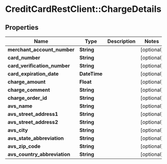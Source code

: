 # CreditCardRestClient::ChargeDetails

## Properties
Name | Type | Description | Notes
------------ | ------------- | ------------- | -------------
**merchant_account_number** | **String** |  | [optional] 
**card_number** | **String** |  | [optional] 
**card_verification_number** | **String** |  | [optional] 
**card_expiration_date** | **DateTime** |  | [optional] 
**charge_amount** | **Float** |  | [optional] 
**charge_comment** | **String** |  | [optional] 
**charge_order_id** | **String** |  | [optional] 
**avs_name** | **String** |  | [optional] 
**avs_street_address1** | **String** |  | [optional] 
**avs_street_address2** | **String** |  | [optional] 
**avs_city** | **String** |  | [optional] 
**avs_state_abbreviation** | **String** |  | [optional] 
**avs_zip_code** | **String** |  | [optional] 
**avs_country_abbreviation** | **String** |  | [optional] 


